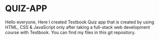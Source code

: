 # QUIZ-APP
Hello everyone, Here I created Testbook Quiz app that is created by using HTML, CSS & JavaScript only after taking a full-stack web development course with Testbook. You can find my files in this git repository.
